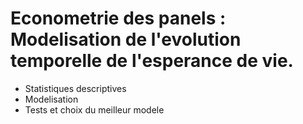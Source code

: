 # Econometrie des panels : Modelisation de l'evolution temporelle de l'esperance de vie.

- Statistiques descriptives
- Modelisation
- Tests et choix du meilleur modele
